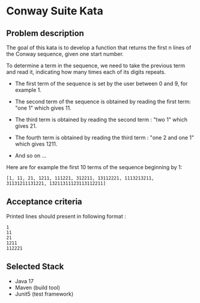 # Conway Suite Kata
## Problem description

The goal of this kata is to develop a function that returns
the first n lines of the Conway sequence, given one start number.

To determine a term in the sequence, we need to take the previous term and read it, 
indicating how many times each of its digits repeats.

- The first term of the sequence is set by the user between 0 and 9, for example 1.

- The second term of the sequence is obtained by reading the first term: "one 1" which gives 11.

- The third term is obtained by reading the second term : "two 1" which gives 21.

- The fourth term is obtained by reading the third term : "one 2 and one 1" which gives 1211.

- And so on ...

Here are for example the first 10 terms of the sequence beginning by 1:

    [1, 11, 21, 1211, 111221, 312211, 13112221, 1113213211, 31131211131221, 13211311123113112211]

## Acceptance criteria

Printed lines should present in following format :

    1
    11
    21
    1211
    112221

## Selected Stack

- Java 17
- Maven (build tool)
- Junit5 (test framework)
